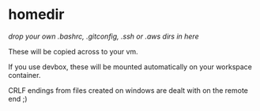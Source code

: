 # homedir


_drop your own .bashrc, .gitconfig, .ssh or .aws dirs in here_

These will be copied across to your vm.

If you use devbox, these will be mounted automatically on your workspace container.

CRLF endings from files created on windows are dealt with on the remote end ;)
